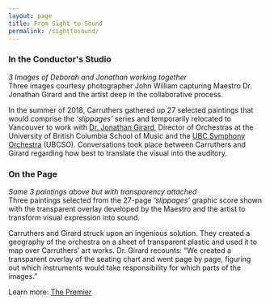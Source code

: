 ```yaml
---
layout: page
title: From Sight to Sound
permalink: /sighttosound/
---
```


### In the Conductor's Studio

*3 Images of Deborah and Jonathan working together*  
Three images courtesy photographer John William capturing Maestro Dr. Jonathan Girard and the artist deep in the collaborative process.

In the summer of 2018, Carruthers gathered up 27 selected paintings that would comprise the *‘slippages’* series and temporarily relocated to Vancouver to work with [Dr. Jonathan Girard](https://en.wikipedia.org/wiki/Jonathan_Girard_(conductor)), Director of Orchestras at the University of British Columbia School of Music and the [UBC Symphony Orchestra](https://music.ubc.ca/symphony-orchestra) (UBCSO). Conversations took place between Carruthers and Girard regarding how best to translate the visual into the auditory. 

### On the Page 

*Same 3 paintings above but with transparency attached*  
Three paintings selected from the 27-page *‘slippages’* graphic score shown with the transparent overlay developed by the Maestro and the artist to transform visual expression into sound.

Carruthers and Girard struck upon an ingenious solution. They created a geography of the orchestra on a sheet of transparent plastic and used it to map over Carruthers’ art works. Dr. Girard recounts: “We created a transparent overlay of the seating chart and went page by page, figuring out which instruments would take responsibility for which parts of the images.”

Learn more: [The Premier](https://egrguric.github.io/slippages/premiere)
	
